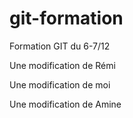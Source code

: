 
# git-formation
Formation GIT du 6-7/12


Une modification de Rémi

Une modification de moi

Une modification de Amine
